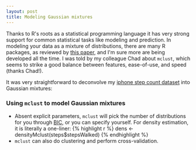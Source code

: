 ```yaml
---
layout: post
title: Modeling Gaussian mixtures
---
```


Thanks to R's roots as a statistical programming language it has very strong support for common statistical tasks like modeling and prediction. In modeling your data as a mixture of distributions, there are many R packages, as reviewed by [this paper](https://www.ncbi.nlm.nih.gov/pmc/articles/PMC5096736/), and I'm sure more are being developed all the time. I was told by my colleague Chad about `mclust`, which seems to strike a good balance between features, ease-of-use, and speed (thanks Chad!).

It was very straightforward to deconvolve my [iphone step count dataset](https://github.com/ptvan/datasets/tree/master/iphone_health) into Gaussian mixtures:

### Using `mclust` to model Gaussian mixtures

- Absent explicit parameters, `mclust` will pick the number of distributions for you through [BIC](https://en.wikipedia.org/wiki/Bayesian_information_criterion), or you can specify yourself. For density estimation, it is literally a one-liner: 
{% highlight r %}
dens <- densityMclust(steps$stepsWalked)
{% endhighlight %}
- `mclust` can also do clustering and perform cross-validation.
